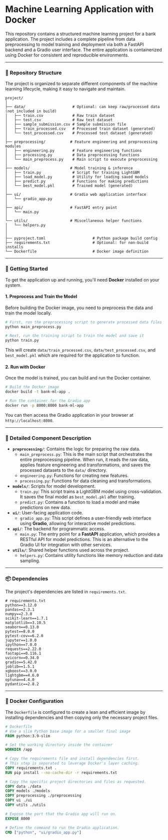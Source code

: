 # Machine Learning Application with Docker

This repository contains a structured machine learning project for a bank application. The project includes a complete pipeline from data preprocessing to model training and deployment via both a FastAPI backend and a Gradio user interface. The entire application is containerized using Docker for consistent and reproducible environments.

-----

### 📂 Repository Structure

The project is organized to separate different components of the machine learning lifecycle, making it easy to navigate and maintain.

```
project/
│
├── data/                     # Optional: can keep raw/processed data (not included in build)
│   ├── train.csv             # Raw train dataset
│   ├── test.csv              # Raw test dataset
│   ├── sample_submission.csv # Sample submission file
│   ├── train_processed.csv   # Processed train dataset (generated)
│   └── test_processed.csv    # Processed test dataset (generated)
│
├── preprocessing/           # Feature engineering and preprocessing modules
│   ├── engineering.py        # Feature engineering functions
│   ├── processing.py         # Data preprocessing functions
│   └── main_preprocess.py    # Main script to execute preprocessing
│
├── models/                  # Model training & inference
│   ├── train.py              # Script for training LightGBM
│   ├── load_model.py         # Utility for loading saved models
│   ├── predict.py            # Functions for making predictions
│   └── best_model.pkl        # Trained model (generated)
│
├── ui/                      # Gradio web application interface
│   └── gradio_app.py
│
├── api/                     # FastAPI entry point
│   └── main.py
│
└── utils/                   # Miscellaneous helper functions
│   └── helpers.py
│
│
├── pyproject.toml                     # Python package build config
├── requirements.txt                   # Optional: for non-build installs
└── Dockerfile                         # Docker image definition
```

-----

### 🚀 Getting Started

To get the application up and running, you'll need **Docker** installed on your system.

#### 1\. Preprocess and Train the Model

Before building the Docker image, you need to preprocess the data and train the model locally.

```bash
# First, run the preprocessing script to generate processed data files
python main_preprocess.py

# Next, run the training script to train the model and save it
python train.py
```

This will create `data/train_processed.csv`, `data/test_processed.csv`, and `best_model.pkl` which are required for the application to function.

#### 2\. Run with Docker

Once the model is trained, you can build and run the Docker container.

```bash
# Build the Docker image
docker build -t bank-ml-app .

# Run the container for the Gradio app
docker run -p 8000:8000 bank-ml-app
```

You can then access the Gradio application in your browser at `http://localhost:8000`.

-----

### 📄 Detailed Component Description

  * **`preprocessing/`**: Contains the logic for preparing the raw data.
      * `main_preprocess.py`: This is the main script that orchestrates the entire preprocessing pipeline. When run, it reads the raw data, applies feature engineering and transformations, and saves the processed datasets to the `data/` directory.
      * `engineering.py`: Functions for creating new features.
      * `processing.py`: Functions for data cleaning and transformations.
  * **`models/`**: Scripts for model development.
      * `train.py`: This script trains a LightGBM model using cross-validation. It saves the final model as `best_model.pkl` after training.
      * `predict.py`: Contains a function to load a model and make predictions on new data.
  * **`ui/`**: User-facing application code.
      * `gradio_app.py`: This script defines a user-friendly web interface using **Gradio**, allowing for interactive model predictions.
  * **`api/`**: The backend for programmatic access.
      * `main.py`: The entry point for a **FastAPI** application, which provides a RESTful API for model predictions. This is an alternative to the Gradio UI for integration with other services.
  * **`utils/`**: Shared helper functions used across the project.
      * `helpers.py`: Contains utility functions like memory reduction and data sampling.

-----

### 📦 Dependencies

The project's dependencies are listed in `requirements.txt`.

```plaintext
# requirements.txt
python==3.12.0
pandas==2.3.1
numpy==2.3.0
scikit-learn==1.7.1
matplotlib==3.10.5
seaborn==0.13.0
pytest==8.0.0
pytest-cov==6.2.0
jupyter==1.0.0
ipython==7.0.0
requests==2.22.0
fastapi==0.116.1
uvicorn==0.34.0
gradio==5.42.0
joblib==1.5.1
xgboost==3.0.0
lightgbm==4.6.0
optuna==4.4.0
pydantic==2.8.2
```

-----

### 🐳 Docker Configuration

The `Dockerfile` is configured to create a lean and efficient image by installing dependencies and then copying only the necessary project files.

```dockerfile
# Dockerfile
# Use a slim Python base image for a smaller final image
FROM python:3.9-slim

# Set the working directory inside the container
WORKDIR /app

# Copy the requirements file and install dependencies first.
# This step is separated to leverage Docker's layer caching.
COPY requirements.txt .
RUN pip install --no-cache-dir -r requirements.txt

# Copy the specific project directories and files as requested.
COPY data ./data
COPY models ./models
COPY preprocessing ./preprocessing
COPY ui ./ui
COPY utils ./utils

# Expose the port that the Gradio app will run on.
EXPOSE 8000

# Define the command to run the Gradio application.
CMD ["python", "ui/gradio_app.py"]
```